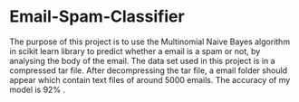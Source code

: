 # Email-Spam-Classifier
The purpose of this project is to use the Multinomial Naive Bayes algorithm in scikit learn library to predict whether a email is a spam or not, by analysing the body of the email. The data set used in this project is in a compressed tar file. After decompressing the tar file, a email folder should appear which contain text files of around 5000 emails. The accuracy of my model is 92% .
